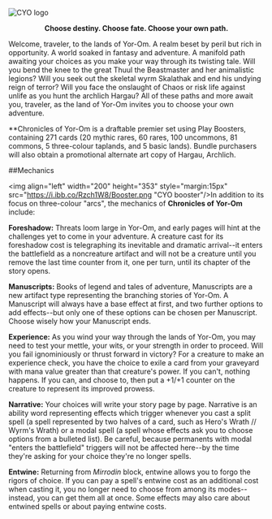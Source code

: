 ![CYO logo](%logo% "Chronicles of Yor-Om")

**<p style="text-align: center;">Choose destiny. Choose fate. Choose your own path.</p>**

Welcome, traveler, to the lands of Yor-Om. A realm beset by peril but rich in opportunity. A world soaked in fantasy and adventure. A manifold path awaiting your choices as you make your way through its twisting tale. Will you bend the knee to the great Thuul the Beastmaster and her animalistic legions? Will you seek out the skeletal wyrm Skalathak and end his undying reign of terror? Will you face the onslaught of Chaos or risk life against unlife as you hunt the archlich Hargau? All of these paths and more await you, traveler, as the land of Yor-Om invites you to choose your own adventure.

**Chronicles of Yor-Om is a draftable premier set using Play Boosters, containing 271 cards (20 mythic rares, 60 rares, 100 uncommons, 81 commons, 5 three-colour taplands, and 5 basic lands). Bundle purchasers will also obtain a promotional alternate art copy of Hargau, Archlich.

##Mechanics

<img align="left" width="200" height="353" style="margin:15px" src="https://i.ibb.co/Rzch1W8/Booster.png "CYO booster"/>In addition to its focus on three-colour "arcs", the mechanics of **Chronicles of Yor-Om** include:

**Foreshadow:** Threats loom large in Yor-Om, and early pages will hint at the challenges yet to come in your adventure. A creature cast for its foreshadow cost is telegraphing its inevitable and dramatic arrival--it enters the battlefield as a noncreature artifact and will not be a creature until you remove the last time counter from it, one per turn, until its chapter of the story opens.

**Manuscripts:** Books of legend and tales of adventure, Manuscripts are a new artifact type representing the branching stories of Yor-Om. A Manuscript will always have a base effect at first, and two further options to add effects--but only one of these options can be chosen per Manuscript. Choose wisely how your Manuscript ends.

**Experience:** As you wind your way through the lands of Yor-Om, you may need to test your mettle, your wits, or your strength in order to proceed. Will you fail ignominiously or thrust forward in victory? For a creature to make an experience check, you have the choice to exile a card from your graveyard with mana value greater than that creature's power. If you can't, nothing happens. If you can, and choose to, then put a +1/+1 counter on the creature to represent its improved prowess.

**Narrative:** Your choices will write your story page by page. Narrative is an ability word representing effects which trigger whenever you cast a split spell (a spell represented by two halves of a card, such as Hero's Wrath // Wyrm's Wrath) or a modal spell (a spell whose effects ask you to choose options from a bulleted list). Be careful, because permanents with modal "enters the battlefield" triggers will not be affected here--by the time they're asking for your choice they're no longer spells.

**Entwine:** Returning from *Mirrodin* block, entwine allows you to forgo the rigors of choice. If you can pay a spell's entwine cost as an additional cost when casting it, you no longer need to choose from among its modes--instead, you can get them all at once. Some effects may also care about entwined spells or about paying entwine costs.

